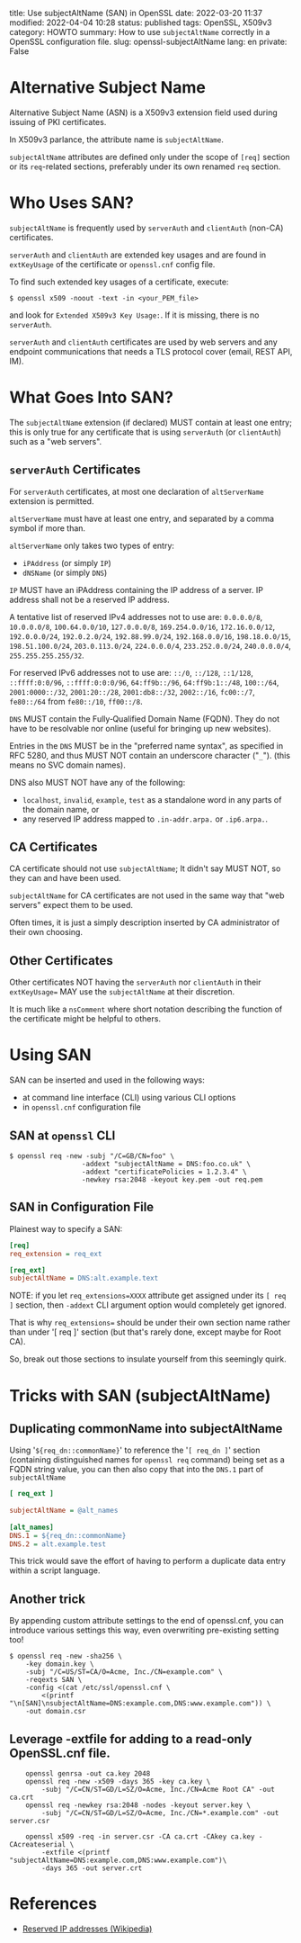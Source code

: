 title: Use subjectAltName (SAN) in OpenSSL
date: 2022-03-20 11:37
modified: 2022-04-04 10:28
status: published
tags: OpenSSL, X509v3
category: HOWTO
summary: How to use `subjectAltName` correctly in a OpenSSL configuration file.
slug: openssl-subjectAltName
lang: en
private: False

Alternative Subject Name
========================

Alternative Subject Name (ASN) is a X509v3 extension field used during issuing of PKI certificates.

In X509v3 parlance, the attribute name is `subjectAltName`.

`subjectAltName` attributes are defined only under the scope of `[req]` section or its `req`-related sections, preferably under its own renamed `req` section.


Who Uses SAN?
=============

`subjectAltName` is frequently used by `serverAuth` and `clientAuth` (non-CA) certificates.  

`serverAuth` and `clientAuth` are extended key usages and are found in `extKeyUsage` of the certificate or `openssl.cnf` config file.

To find such extended key usages of a certificate, execute:
```command
$ openssl x509 -noout -text -in <your_PEM_file>
```
and look for `Extended X509v3 Key Usage:`.  If it is missing, there is no `serverAuth`.

`serverAuth` and `clientAuth` certificates are used by web servers and any endpoint communications that needs a TLS protocol cover (email, REST API, IM).



What Goes Into SAN?
===================

The `subjectAltName` extension (if declared) MUST contain at least one entry; this is only true for any certificate that is using `serverAuth` (or `clientAuth`) such as a "web servers". 

`serverAuth` Certificates
-------------------------

For `serverAuth` certificates, at most one declaration of `altServerName` extension is permitted.

`altServerName` must have at least one entry, and separated by a comma symbol if more than.

`altServerName` only takes two types of entry:

* `iPAddress` (or simply `IP`)
* `dNSName` (or simply `DNS`)

`IP` MUST have an iPAddress containing the IP address of a server.  IP address shall not be a reserved IP address.

A tentative list of reserved IPv4 addresses not to use are: `0.0.0.0/8`, `10.0.0.0/8`, `100.64.0.0/10`, `127.0.0.0/8`, `169.254.0.0/16`, `172.16.0.0/12`, `192.0.0.0/24`, `192.0.2.0/24`, `192.88.99.0/24`, `192.168.0.0/16`, `198.18.0.0/15`, `198.51.100.0/24`, `203.0.113.0/24`, `224.0.0.0/4`, `233.252.0.0/24`, `240.0.0.0/4`, `255.255.255.255/32`.

For reserved IPv6 addresses not to use are: `::/0`, `::/128`, `::1/128`, `::ffff:0:0/96`, `::ffff:0:0:0/96`, `64:ff9b::/96`, `64:ff9b:1::/48`, `100::/64`, `2001:0000::/32`, `2001:20::/28`, `2001:db8::/32`, `2002::/16`, `fc00::/7`, `fe80::/64` from `fe80::/10`, `ff00::/8`.

`DNS` MUST contain the Fully‐Qualified Domain Name (FQDN).   They do not have to be resolvable nor online (useful for bringing up new websites).

Entries in the `DNS` MUST be in the "preferred name syntax", as specified in RFC 5280, and thus MUST NOT contain an underscore character ("`_`").  (this means no SVC domain names).

DNS also MUST NOT have any of the following: 

* `localhost`, `invalid`, `example`, `test` as a standalone word in any parts of the domain name, or 
* any reserved IP address mapped to `.in-addr.arpa.` or `.ip6.arpa.`.


CA Certificates
---------------

CA certificate should not use `subjectAltName`; It didn't say MUST NOT, so they can and have been used.  

`subjectAltName` for CA certificates are not used in the same way that "web servers" expect them to be used.  

Often times, it is just a simply description inserted by CA administrator of their own choosing.

Other Certificates
------------------

Other certificates NOT having the `serverAuth` nor `clientAuth` in their `extKeyUsage=` MAY use the `subjectAltName` at their discretion.  

It is much like a `nsComment` where short notation describing the function of the certificate might be helpful to others.

Using SAN
=========

SAN can be inserted and used in the following ways:

* at command line interface (CLI) using various CLI options
* in `openssl.cnf` configuration file

SAN at `openssl` CLI
--------------------

```console
$ openssl req -new -subj "/C=GB/CN=foo" \
                  -addext "subjectAltName = DNS:foo.co.uk" \
                  -addext "certificatePolicies = 1.2.3.4" \
                  -newkey rsa:2048 -keyout key.pem -out req.pem
```

SAN in Configuration File
-------------------------
Plainest way to specify a SAN:

```ini
[req]
req_extension = req_ext

[req_ext]
subjectAltName = DNS:alt.example.text
```

NOTE: if you let `req_extensions=XXXX` attribute get assigned under
its `[ req ]` section, then `-addext` CLI argument option would completely get ignored.

That is why `req_extensions=` should be under their own section name rather than under '[ req ]' section (but that's rarely done, except maybe for Root CA).

So, break out those sections to insulate yourself from this seemingly quirk.


Tricks with SAN (subjectAltName)
================================

Duplicating commonName into subjectAltName
-------------------------------------------
Using '`${req_dn::commonName}`' to reference the '`[ req_dn ]`' section
(containing distinguished names for `openssl req` command) being set as a FQDN
string value, you can then also copy that into the `DNS.1` part of `subjectAltName`

```ini
[ req_ext ]
    
subjectAltName = @alt_names
    
[alt_names]
DNS.1 = ${req_dn::commonName}
DNS.2 = alt.example.test
```

This trick would save the effort of having to perform a duplicate data entry within a script language.


Another trick
-------------
By appending custom attribute settings to the end of openssl.cnf,
you can introduce various settings this way, even overwriting
pre-existing setting too!

```console
$ openssl req -new -sha256 \
    -key domain.key \
    -subj "/C=US/ST=CA/O=Acme, Inc./CN=example.com" \
    -reqexts SAN \
    -config <(cat /etc/ssl/openssl.cnf \
        <(printf "\n[SAN]\nsubjectAltName=DNS:example.com,DNS:www.example.com")) \
    -out domain.csr
```


Leverage -extfile for adding to a read-only OpenSSL.cnf file.
-------------------------------------------------------------

```console
    openssl genrsa -out ca.key 2048
    openssl req -new -x509 -days 365 -key ca.key \
        -subj "/C=CN/ST=GD/L=SZ/O=Acme, Inc./CN=Acme Root CA" -out ca.crt
    openssl req -newkey rsa:2048 -nodes -keyout server.key \
        -subj "/C=CN/ST=GD/L=SZ/O=Acme, Inc./CN=*.example.com" -out server.csr

    openssl x509 -req -in server.csr -CA ca.crt -CAkey ca.key -CAcreateserial \
        -extfile <(printf "subjectAltName=DNS:example.com,DNS:www.example.com")\
        -days 365 -out server.crt
```

References
==========
* [Reserved IP addresses (Wikipedia)](https://en.wikipedia.org/wiki/Reserved_IP_addresses)
